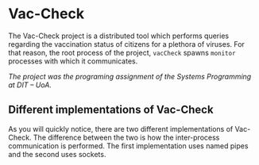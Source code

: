 # Vac-Check

The Vac-Check project is a distributed tool which performs queries regarding the vaccination status of citizens for a plethora of viruses. For that reason,  the root process of the project, `vacCheck` spawns `monitor` processes with which it communicates.  

*The project was the programing assignment of the Systems Programming at DIT – UoA.*

## Different implementations of Vac-Check
As you will quickly notice, there are two different implementations of Vac-Check. The difference between the two is how the inter-process communication is performed. The first implementation uses named pipes and the second uses sockets.
